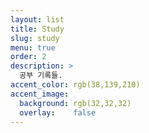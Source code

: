 ```yaml
---
layout: list
title: Study
slug: study
menu: true
order: 2
description: >
  공부 기록들.
accent_color: rgb(38,139,210)
accent_image:
  background: rgb(32,32,32)
  overlay:    false
---
```


